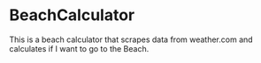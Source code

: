 # BeachCalculator
This is a beach calculator that scrapes data from weather.com and calculates if I want to go to the Beach.
